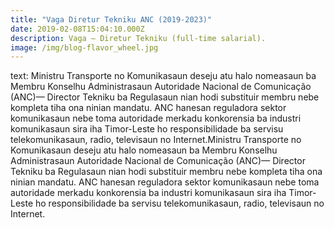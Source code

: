 ```yaml
---
title: "Vaga Diretur Tekniku ANC (2019-2023)"
date: 2019-02-08T15:04:10.000Z
description: Vaga – Diretur Tekniku (full-time salarial).
image: /img/blog-flavor_wheel.jpg
---
```


text: Ministru Transporte no Komunikasaun deseju atu halo nomeasaun ba Membru Konselhu Administrasaun Autoridade Nacional de Comunicação (ANC)— Director Tekniku ba Regulasaun nian hodi substituir membru nebe kompleta tiha ona ninian mandatu.
ANC hanesan reguladora sektor komunikasaun nebe toma autoridade merkadu konkorensia ba industri komunikasaun sira iha Timor-Leste ho responsibilidade ba servisu telekomunikasaun, radio, televisaun no Internet.Ministru Transporte no Komunikasaun deseju atu halo nomeasaun ba Membru Konselhu Administrasaun Autoridade Nacional de Comunicação (ANC)— Director Tekniku ba Regulasaun nian hodi substituir membru nebe kompleta tiha ona ninian mandatu. ANC hanesan reguladora sektor komunikasaun nebe toma autoridade merkadu konkorensia ba industri komunikasaun sira iha Timor-Leste ho responsibilidade ba servisu telekomunikasaun, radio, televisaun no Internet.
